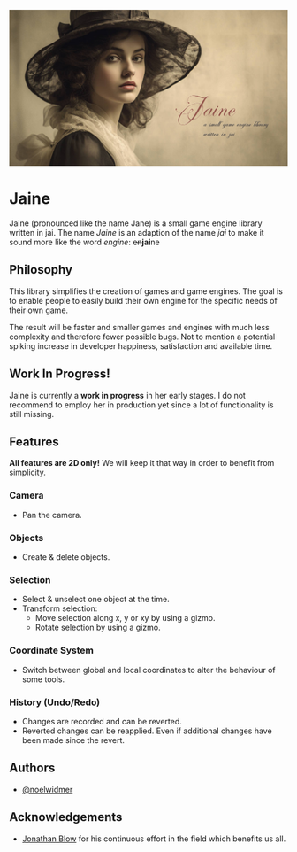 ![Logo](./doc/banner.png)

# Jaine

Jaine (pronounced like the name Jane) is a small game engine library written in jai.
The name *Jaine* is an adaption of the name *jai* to make it sound more like the word *engine*: ~~en~~**jai**ne

## Philosophy

This library simplifies the creation of games and game engines.
The goal is to enable people to easily build their own engine for the specific needs of their own game.

The result will be faster and smaller games and engines with much less complexity and therefore fewer possible bugs.
Not to mention a potential spiking increase in developer happiness, satisfaction and available time.

## Work In Progress!

Jaine is currently a **work in progress** in her early stages. 
I do not recommend to employ her in production yet since a lot of functionality is still missing.

## Features

**All features are 2D only!**
We will keep it that way in order to benefit from simplicity.

### Camera
- Pan the camera.

### Objects
- Create & delete objects.

### Selection
- Select & unselect one object at the time.
- Transform selection:
    - Move selection along x, y or xy by using a gizmo.
    - Rotate selection by using a gizmo.

### Coordinate System
- Switch between global and local coordinates to alter the behaviour of some tools.

### History (Undo/Redo)
- Changes are recorded and can be reverted.
- Reverted changes can be reapplied. Even if additional changes have been made since the revert.

## Authors

- [@noelwidmer](https://github.com/noelwidmer/)

## Acknowledgements

 - [Jonathan Blow](https://x.com/Jonathan_Blow) for his continuous effort in the field which benefits us all.